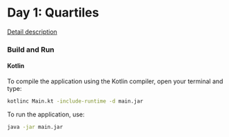 # Day 1: Quartiles

[Detail description](https://www.hackerrank.com/challenges/s10-quartiles)

### Build and Run

#### Kotlin

To compile the application using the Kotlin compiler, open your terminal and type:
```bash
kotlinc Main.kt -include-runtime -d main.jar
```

To run the application, use:
```bash
java -jar main.jar
```
